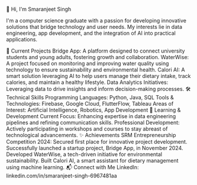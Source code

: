 👋 Hi, I'm Smaranjeet Singh

I'm a computer science graduate with a passion for developing innovative solutions that bridge technology and user needs. My interests lie in data engineering, app development, and the integration of AI into practical applications.

🔭 Current Projects
Bridge App: A platform designed to connect university students and young adults, fostering growth and collaboration.
WaterWise: A project focused on monitoring and improving water quality using technology to ensure sustainability and environmental health.
Calori AI: A smart solution leveraging AI to help users manage their dietary intake, track calories, and maintain a healthy lifestyle.
Data Analytics Initiatives: Leveraging data to drive insights and inform decision-making processes.
🛠 Technical Skills
Programming Languages: Python, Java, SQL
Tools & Technologies: Firebase, Google Cloud, FlutterFlow, Tableau
Areas of Interest: Artificial Intelligence, Robotics, App Development
🌱 Learning & Development
Current Focus: Enhancing expertise in data engineering pipelines and refining communication skills.
Professional Development: Actively participating in workshops and courses to stay abreast of technological advancements.
✨ Achievements
SRM Entrepreneurship Competition 2024: Secured first place for innovative project development.
Successfully launched a startup project, Bridge App, in November 2024.
Developed WaterWise, a tech-driven initiative for environmental sustainability.
Built Calori AI, a smart assistant for dietary management using machine learning.
📬 Connect with Me
LinkedIn: linkedin.com/in/smaranjeet-singh-6967481aa
